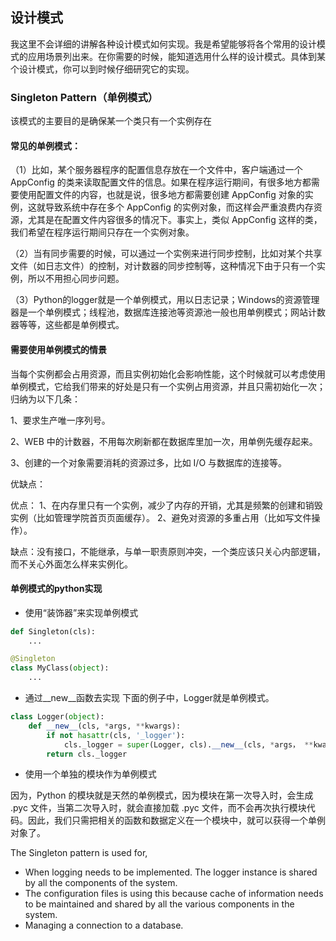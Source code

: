 ## 设计模式

我这里不会详细的讲解各种设计模式如何实现。我是希望能够将各个常用的设计模式的应用场景列出来。在你需要的时候，能知道选用什么样的设计模式。具体到某个设计模式，你可以到时候仔细研究它的实现。

### Singleton Pattern（单例模式）
该模式的主要目的是确保某一个类只有一个实例存在

#### 常见的单例模式：

（1）比如，某个服务器程序的配置信息存放在一个文件中，客户端通过一个 AppConfig 的类来读取配置文件的信息。如果在程序运行期间，有很多地方都需要使用配置文件的内容，也就是说，很多地方都需要创建 AppConfig 对象的实例，这就导致系统中存在多个 AppConfig 的实例对象，而这样会严重浪费内存资源，尤其是在配置文件内容很多的情况下。事实上，类似 AppConfig 这样的类，我们希望在程序运行期间只存在一个实例对象。

（2）当有同步需要的时候，可以通过一个实例来进行同步控制，比如对某个共享文件（如日志文件）的控制，对计数器的同步控制等，这种情况下由于只有一个实例，所以不用担心同步问题。

（3）Python的logger就是一个单例模式，用以日志记录；Windows的资源管理器是一个单例模式；线程池，数据库连接池等资源池一般也用单例模式；网站计数器等等，这些都是单例模式。

#### 需要使用单例模式的情景

当每个实例都会占用资源，而且实例初始化会影响性能，这个时候就可以考虑使用单例模式，它给我们带来的好处是只有一个实例占用资源，并且只需初始化一次；归纳为以下几条：

1、要求生产唯一序列号。

2、WEB 中的计数器，不用每次刷新都在数据库里加一次，用单例先缓存起来。

3、创建的一个对象需要消耗的资源过多，比如 I/O 与数据库的连接等。

优缺点：

优点： 1、在内存里只有一个实例，减少了内存的开销，尤其是频繁的创建和销毁实例（比如管理学院首页页面缓存）。 2、避免对资源的多重占用（比如写文件操作）。

缺点：没有接口，不能继承，与单一职责原则冲突，一个类应该只关心内部逻辑，而不关心外面怎么样来实例化。

#### 单例模式的python实现

- 使用“装饰器”来实现单例模式
```python
def Singleton(cls):
    ...

@Singleton
class MyClass(object):
    ...
```

- 通过__new__函数去实现
下面的例子中，Logger就是单例模式。
```python
class Logger(object):
    def __new__(cls, *args, **kwargs):
        if not hasattr(cls, '_logger'):
            cls._logger = super(Logger, cls).__new__(cls, *args， **kwargs) 
        return cls._logger
```

- 使用一个单独的模块作为单例模式

因为，Python 的模块就是天然的单例模式，因为模块在第一次导入时，会生成 .pyc 文件，当第二次导入时，就会直接加载 .pyc 文件，而不会再次执行模块代码。因此，我们只需把相关的函数和数据定义在一个模块中，就可以获得一个单例对象了。


The Singleton pattern is used for,
- When logging needs to be implemented. The logger instance is shared by all the components of the system.
- The configuration files is using this because cache of information needs to be maintained and shared by all the various components in
the system.
- Managing a connection to a database.


